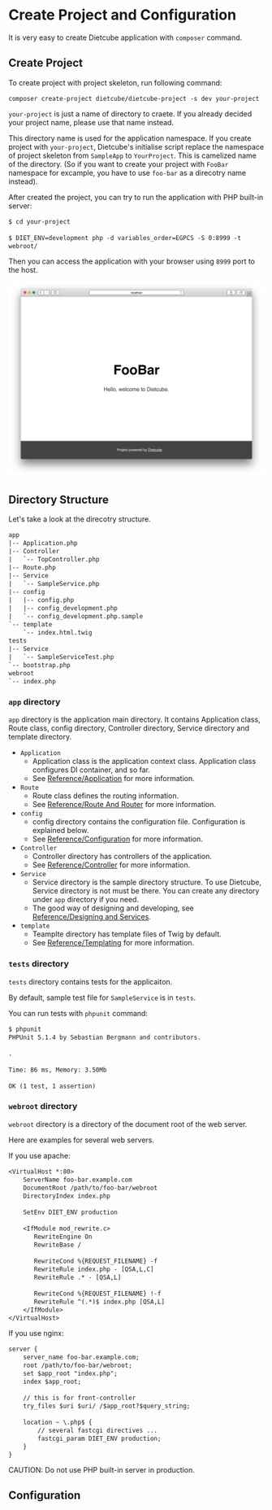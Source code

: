 # Create Project and Configuration

It is very easy to create Dietcube application with `composer` command.


## Create Project

To create project with project skeleton, run following command:


    composer create-project dietcube/dietcube-project -s dev your-project


`your-project` is just a name of directory to craete. If you already decided your project name, please use that name instead.

This directory name is used for the application namespace.
If you create project with `your-project`, Dietcube's initialise script replace the namespace of project skeleton from `SampleApp` to `YourProject`. This is camelized name of the directory. (So if you want to create your project with `FooBar` namespace for excample, you have to use `foo-bar` as a direcotry name instead).

After created the project, you can try to run the application with PHP built-in server:


    $ cd your-project

    $ DIET_ENV=development php -d variables_order=EGPCS -S 0:8999 -t webroot/

Then you can access the application with your browser using `8999` port to the host.

![Created Project](images/create-01.png)


## Directory Structure

Let's take a look at the direcotry structure.

    app
    |-- Application.php
    |-- Controller
    |   `-- TopController.php
    |-- Route.php
    |-- Service
    |   `-- SampleService.php
    |-- config
    |   |-- config.php
    |   |-- config_development.php
    |   `-- config_development.php.sample
    `-- template
        `-- index.html.twig
    tests
    |-- Service
    |   `-- SampleServiceTest.php
    `-- bootstrap.php
    webroot
    `-- index.php

### `app` directory

`app` directory is the application main directory. It contains Application class, Route class, config directory, Controller directory, Service directory and template directory.

- `Application`
    - Application class is the application context class. Application class configures DI container, and so far.
    - See [Reference/Application](../references/application.md) for more information.
- `Route`
    - Route class defines the routing information.
    - See [Reference/Route And Router](../references/route-and-router.md) for more information.
- `config`
    - config directory contains the configuration file. Configuration is explained below.
    - See [Reference/Configuration](../references/configuration.md) for more information.
- `Controller`
    - Controller directory has controllers of the application.
    - See [Reference/Controller](../references/controller.md) for more information.
- `Service`
    - Service directory is the sample directory structure. To use Dietcube, Service directory is not must be there. You can create any directory under `app` directory if you need.
    - The good way of designing and developing, see [Reference/Designing and Services](../references/designing-and-services.md).
- `template`
    - Teamplte directory has template files of Twig by default.
    - See [Reference/Templating](../references/template.md) for more information.

### `tests` directory

`tests` directory contains tests for the applicaiton.

By default, sample test file for `SampleService` is in `tests`.

You can run tests with `phpunit` command:

	$ phpunit
	PHPUnit 5.1.4 by Sebastian Bergmann and contributors.

	.

	Time: 86 ms, Memory: 3.50Mb

	OK (1 test, 1 assertion)


### `webroot` directory

`webroot` directory is a directory of the document root of the web server.

Here are examples for several web servers.

If you use apache:

```
<VirtualHost *:80>
    ServerName foo-bar.example.com
    DocumentRoot /path/to/foo-bar/webroot
    DirectoryIndex index.php

    SetEnv DIET_ENV production

    <IfModule mod_rewrite.c>
       RewriteEngine On
       RewriteBase /

       RewriteCond %{REQUEST_FILENAME} -f
       RewriteRule index.php - [QSA,L,C]
       RewriteRule .* - [QSA,L]

       RewriteCond %{REQUEST_FILENAME} !-f
       RewriteRule ^(.*)$ index.php [QSA,L]
    </IfModule>
</VirtualHost>
```

If you use nginx:

```
server {
    server_name foo-bar.example.com;
    root /path/to/foo-bar/webroot;
    set $app_root "index.php";
    index $app_root;

    // this is for front-controller
    try_files $uri $uri/ /$app_root?$query_string;

    location ~ \.php$ {
        // several fastcgi directives ...
        fastcgi_param DIET_ENV production;
    }
}
```

CAUTION: Do not use PHP built-in server in production.

## Configuration
